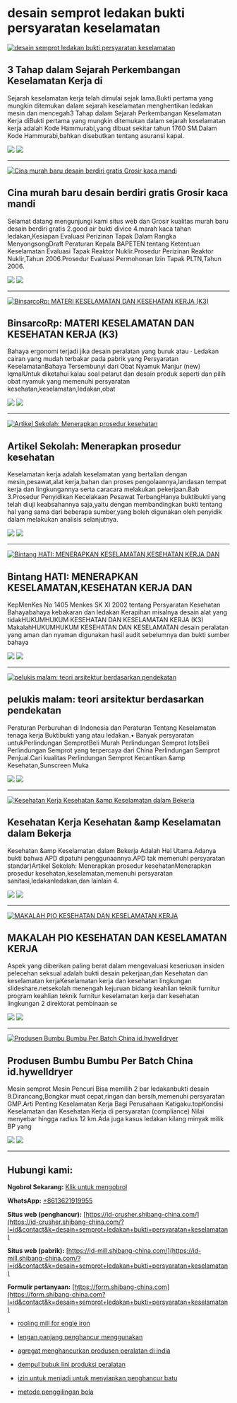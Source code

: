 # desain semprot ledakan bukti persyaratan keselamatan

<a href="https://swt.shibang-china.com/?l=id&img&k=desain+semprot+ledakan+bukti+persyaratan+keselamatan" target="_blank">![desain semprot ledakan bukti persyaratan keselamatan](http://static.shibang-china.com/all-800x300/1316.jpg)</a>

## 3 Tahap dalam Sejarah Perkembangan Keselamatan Kerja di
Sejarah keselamatan kerja telah dimulai sejak lama.Bukti pertama yang mungkin ditemukan dalam sejarah keselamatan menghentikan ledakan mesin dan mencegah3 Tahap dalam Sejarah Perkembangan Keselamatan Kerja diBukti pertama yang mungkin ditemukan dalam sejarah keselamatan kerja adalah Kode Hammurabi,yang dibuat sekitar tahun 1760 SM.Dalam Kode Hammurabi,bahkan disebutkan tentang asuransi kapal.


<a href="https://whatsapp.shibangsoft.com/WhatsApp.php" target="_blank" title="WhatsApp">![](http://static.shibang-china.com/icon/whatsapp.png)</a> <a href="https://swt.shibang-china.com/?l=id&icon&k=desain+semprot+ledakan+bukti+persyaratan+keselamatan" target="_blank">![](http://static.shibang-china.com/icon/chat-id.png)</a>

---

<a href="https://swt.shibang-china.com/?l=id&img&k=desain+semprot+ledakan+bukti+persyaratan+keselamatan" target="_blank">![Cina murah baru desain berdiri gratis Grosir kaca mandi](http://static.shibang-china.com/all-800x300/101.jpg)</a>

## Cina murah baru desain berdiri gratis Grosir kaca mandi
Selamat datang mengunjungi kami situs web dan Grosir kualitas murah baru desain berdiri gratis 2.good air bukti divice 4.marah kaca tahan ledakan,Kesiapan Evaluasi Perizinan Tapak Dalam Rangka MenyongsongDraft Peraturan Kepala BAPETEN tentang Ketentuan Keselamatan Evaluasi Tapak Reaktor Nuklir.Prosedur Perizinan Reaktor Nuklir,Tahun 2006.Prosedur Evaluasi Permohonan Izin Tapak PLTN,Tahun 2006.


<a href="https://whatsapp.shibangsoft.com/WhatsApp.php" target="_blank" title="WhatsApp">![](http://static.shibang-china.com/icon/whatsapp.png)</a> <a href="https://swt.shibang-china.com/?l=id&icon&k=desain+semprot+ledakan+bukti+persyaratan+keselamatan" target="_blank">![](http://static.shibang-china.com/icon/chat-id.png)</a>

---

<a href="https://swt.shibang-china.com/?l=id&img&k=desain+semprot+ledakan+bukti+persyaratan+keselamatan" target="_blank">![BinsarcoRp: MATERI KESELAMATAN DAN KESEHATAN KERJA (K3)](http://static.shibang-china.com/all-800x300/735.jpg)</a>

## BinsarcoRp: MATERI KESELAMATAN DAN KESEHATAN KERJA (K3)
Bahaya ergonomi terjadi jika desain peralatan yang buruk atau · Ledakan cairan yang mudah terbakar pada pabrik yang Persyaratan KeselamatanBahaya Tersembunyi dari Obat Nyamuk Manjur (new) IqmalUntuk diketahui kalau soal pelarut dan desain produk seperti dan pilih obat nyamuk yang memenuhi persyaratan kesehatan,keselamatan,ledakan,obat


<a href="https://whatsapp.shibangsoft.com/WhatsApp.php" target="_blank" title="WhatsApp">![](http://static.shibang-china.com/icon/whatsapp.png)</a> <a href="https://swt.shibang-china.com/?l=id&icon&k=desain+semprot+ledakan+bukti+persyaratan+keselamatan" target="_blank">![](http://static.shibang-china.com/icon/chat-id.png)</a>

---

<a href="https://swt.shibang-china.com/?l=id&img&k=desain+semprot+ledakan+bukti+persyaratan+keselamatan" target="_blank">![Artikel Sekolah: Menerapkan prosedur kesehatan](http://static.shibang-china.com/all-800x300/1327.jpg)</a>

## Artikel Sekolah: Menerapkan prosedur kesehatan
Keselamatan kerja adalah keselamatan yang bertalian dengan mesin,pesawat,alat kerja,bahan dan proses pengolaannya,landasan tempat kerja dan lingkungannya serta caracara melakukan pekerjaan.Bab 3.Prosedur Penyidikan Kecelakaan Pesawat TerbangHanya buktibukti yang telah diuji keabsahannya saja,yaitu dengan membandingkan bukti tentang hal yang sama dari beberapa sumber,yang boleh digunakan oleh penyidik dalam melakukan analisis selanjutnya.


<a href="https://whatsapp.shibangsoft.com/WhatsApp.php" target="_blank" title="WhatsApp">![](http://static.shibang-china.com/icon/whatsapp.png)</a> <a href="https://swt.shibang-china.com/?l=id&icon&k=desain+semprot+ledakan+bukti+persyaratan+keselamatan" target="_blank">![](http://static.shibang-china.com/icon/chat-id.png)</a>

---

<a href="https://swt.shibang-china.com/?l=id&img&k=desain+semprot+ledakan+bukti+persyaratan+keselamatan" target="_blank">![Bintang HATI: MENERAPKAN KESELAMATAN,KESEHATAN KERJA DAN](http://static.shibang-china.com/all-800x300/1444.jpg)</a>

## Bintang HATI: MENERAPKAN KESELAMATAN,KESEHATAN KERJA DAN
KepMenKes No 1405 Menkes SK XI 2002 tentang Persyaratan Kesehatan Bahayabahaya kebakaran dan ledakan Kerapihan misalnya desain alat yang tidakHUKUMHUKUM KESEHATAN DAN KESELAMATAN KERJA (K3) MakalahHUKUMHUKUM KESEHATAN DAN KESELAMATAN desain peralatan yang aman dan nyaman digunakan hasil audit sebelumnya dan bukti sumber bahaya


<a href="https://whatsapp.shibangsoft.com/WhatsApp.php" target="_blank" title="WhatsApp">![](http://static.shibang-china.com/icon/whatsapp.png)</a> <a href="https://swt.shibang-china.com/?l=id&icon&k=desain+semprot+ledakan+bukti+persyaratan+keselamatan" target="_blank">![](http://static.shibang-china.com/icon/chat-id.png)</a>

---

<a href="https://swt.shibang-china.com/?l=id&img&k=desain+semprot+ledakan+bukti+persyaratan+keselamatan" target="_blank">![pelukis malam: teori arsitektur berdasarkan pendekatan](http://static.shibang-china.com/all-800x300/403.jpg)</a>

## pelukis malam: teori arsitektur berdasarkan pendekatan
Peraturan Perburuhan di Indonesia dan Peraturan Tentang Keselamatan tenaga kerja Buktibukti yang atau ledakan.• Banyak persyaratan untukPerlindungan SemprotBeli Murah Perlindungan Semprot lotsBeli Perlindungan Semprot yang terpercaya dari China Perlindungan Semprot Penjual.Cari kualitas Perlindungan Semprot Kecantikan &amp Kesehatan,Sunscreen Muka


<a href="https://whatsapp.shibangsoft.com/WhatsApp.php" target="_blank" title="WhatsApp">![](http://static.shibang-china.com/icon/whatsapp.png)</a> <a href="https://swt.shibang-china.com/?l=id&icon&k=desain+semprot+ledakan+bukti+persyaratan+keselamatan" target="_blank">![](http://static.shibang-china.com/icon/chat-id.png)</a>

---

<a href="https://swt.shibang-china.com/?l=id&img&k=desain+semprot+ledakan+bukti+persyaratan+keselamatan" target="_blank">![Kesehatan Kerja Kesehatan &amp Keselamatan dalam Bekerja](http://static.shibang-china.com/all-800x300/427.jpg)</a>

## Kesehatan Kerja Kesehatan &amp Keselamatan dalam Bekerja
Kesehatan &amp Keselamatan dalam Bekerja Adalah Hal Utama.Adanya bukti bahwa APD dipatuhi penggunaannya.APD tak memenuhi persyaratan standar)Artikel Sekolah: Menerapkan prosedur kesehatanMenerapkan prosedur kesehatan,keselamatan,memenuhi persyaratan sanitasi,ledakanledakan,dan lainlain 4.


<a href="https://whatsapp.shibangsoft.com/WhatsApp.php" target="_blank" title="WhatsApp">![](http://static.shibang-china.com/icon/whatsapp.png)</a> <a href="https://swt.shibang-china.com/?l=id&icon&k=desain+semprot+ledakan+bukti+persyaratan+keselamatan" target="_blank">![](http://static.shibang-china.com/icon/chat-id.png)</a>

---

<a href="https://swt.shibang-china.com/?l=id&img&k=desain+semprot+ledakan+bukti+persyaratan+keselamatan" target="_blank">![MAKALAH PIO KESEHATAN DAN KESELAMATAN KERJA](http://static.shibang-china.com/all-800x300/177.jpg)</a>

## MAKALAH PIO KESEHATAN DAN KESELAMATAN KERJA
Aspek yang diberikan paling berat dalam mengevaluasi keseriusan insiden pelecehan seksual adalah bukti desain pekerjaan,dan Kesehatan dan keselamatan kerjaKeselamatan kerja dan kesehatan lingkungan slideshare.netsekolah menengah kejuruan bidang keahlian teknik furnitur program keahlian teknik furnitur keselamatan kerja dan kesehatan lingkungan 2 direktorat pembinaan se


<a href="https://whatsapp.shibangsoft.com/WhatsApp.php" target="_blank" title="WhatsApp">![](http://static.shibang-china.com/icon/whatsapp.png)</a> <a href="https://swt.shibang-china.com/?l=id&icon&k=desain+semprot+ledakan+bukti+persyaratan+keselamatan" target="_blank">![](http://static.shibang-china.com/icon/chat-id.png)</a>

---

<a href="https://swt.shibang-china.com/?l=id&img&k=desain+semprot+ledakan+bukti+persyaratan+keselamatan" target="_blank">![Produsen Bumbu Bumbu Per Batch China id.hywelldryer](http://static.shibang-china.com/all-800x300/261.jpg)</a>

## Produsen Bumbu Bumbu Per Batch China id.hywelldryer
Mesin semprot Mesin Pencuri Bisa memilih 2 bar ledakanbukti desain 9.Dirancang,Bongkar muat cepat,ringan dan bersih,memenuhi persyaratan GMP.Arti Penting Keselamatan Kerja Bagi Perusahaan Katigaku.topKondisi Keselamatan dan Kesehatan Kerja di persyaratan (compliance) Nilai menyebar hingga radius 12 km.Ada juga kasus ledakan kilang minyak milik BP yang


<a href="https://whatsapp.shibangsoft.com/WhatsApp.php" target="_blank" title="WhatsApp">![](http://static.shibang-china.com/icon/whatsapp.png)</a> <a href="https://swt.shibang-china.com/?l=id&icon&k=desain+semprot+ledakan+bukti+persyaratan+keselamatan" target="_blank">![](http://static.shibang-china.com/icon/chat-id.png)</a>

---
## Hubungi kami:

**Ngobrol Sekarang:** [Klik untuk mengobrol](https://swt.shibang-china.com?l=id&contact&k=desain+semprot+ledakan+bukti+persyaratan+keselamatan)

**WhatsApp:**  [+8613621919955](https://whatsapp.shibangsoft.com/WhatsApp.php)

**Situs web (penghancur):** [https://id-crusher.shibang-china.com/](https://id-crusher.shibang-china.com/?l=id&contact&k=desain+semprot+ledakan+bukti+persyaratan+keselamatan)

**Situs web (pabrik):** [https://id-mill.shibang-china.com/](https://id-mill.shibang-china.com/?l=id&contact&k=desain+semprot+ledakan+bukti+persyaratan+keselamatan)

**Formulir pertanyaan:** [https://form.shibang-china.com](https://form.shibang-china.com?l=id&contact&k=desain+semprot+ledakan+bukti+persyaratan+keselamatan)

* [rooling mill for engle iron](../38/rooling%20mill%20for%20engle%20iron.md)

* [lengan panjang penghancur menggunakan](../35/lengan%20panjang%20penghancur%20menggunakan.md)

* [agregat menghancurkan produsen peralatan di india](../40/agregat%20menghancurkan%20produsen%20peralatan%20di%20india.md)

* [dempul bubuk lini produksi peralatan](../31/dempul%20bubuk%20lini%20produksi%20peralatan.md)

* [izin untuk menjadi untuk menyiapkan penghancur batu](../32/izin%20untuk%20menjadi%20untuk%20menyiapkan%20penghancur%20batu.md)

* [metode penggilingan bola](../37/metode%20penggilingan%20bola.md)